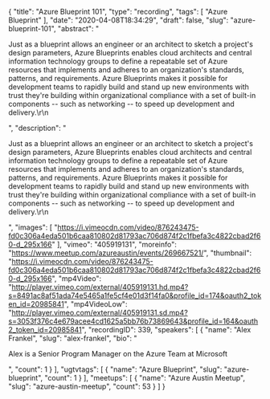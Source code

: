 {
  "title": "Azure Blueprint 101",
  "type": "recording",
  "tags": [
    "Azure Blueprint"
  ],
  "date": "2020-04-08T18:34:29",
  "draft": false,
  "slug": "azure-blueprint-101",
  "abstract": "<p>Just as a blueprint allows an engineer or an architect to sketch a project's design parameters, Azure Blueprints enables cloud architects and central information technology groups to define a repeatable set of Azure resources that implements and adheres to an organization's standards, patterns, and requirements. Azure Blueprints makes it possible for development teams to rapidly build and stand up new environments with trust they're building within organizational compliance with a set of built-in components -- such as networking -- to speed up development and delivery.\r\n</p>",
  "description": "<p>Just as a blueprint allows an engineer or an architect to sketch a project's design parameters, Azure Blueprints enables cloud architects and central information technology groups to define a repeatable set of Azure resources that implements and adheres to an organization's standards, patterns, and requirements. Azure Blueprints makes it possible for development teams to rapidly build and stand up new environments with trust they're building within organizational compliance with a set of built-in components -- such as networking -- to speed up development and delivery.\r\n</p>",
  "images": [
    "https://i.vimeocdn.com/video/876243475-fd0c306a4eda501b6caa810802d81793ac706d874f2c1fbefa3c4822cbad2f60-d_295x166"
  ],
  "vimeo": "405919131",
  "moreinfo": "https://www.meetup.com/azureaustin/events/269667521/",
  "thumbnail": "https://i.vimeocdn.com/video/876243475-fd0c306a4eda501b6caa810802d81793ac706d874f2c1fbefa3c4822cbad2f60-d_295x166",
  "mp4Video": "http://player.vimeo.com/external/405919131.hd.mp4?s=8491ac8af51ada74e5465a1fe5cf4e01d3f14fa0&profile_id=174&oauth2_token_id=20985841",
  "mp4VideoLow": "http://player.vimeo.com/external/405919131.sd.mp4?s=3053f376c4e679acee4cd1625a5bb76b73869643&profile_id=164&oauth2_token_id=20985841",
  "recordingID": 339,
  "speakers": [
    {
      "name": "Alex Frankel",
      "slug": "alex-frankel",
      "bio": "<p>Alex is a Senior Program Manager on the Azure Team at Microsoft</p>",
      "count": 1
    }
  ],
  "ugtvtags": [
    {
      "name": "Azure Blueprint",
      "slug": "azure-blueprint",
      "count": 1
    }
  ],
  "meetups": [
    {
      "name": "Azure Austin Meetup",
      "slug": "azure-austin-meetup",
      "count": 53
    }
  ]
}